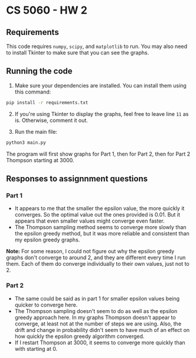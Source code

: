 # CS 5060 - HW 2

## Requirements

This code requires `numpy`, `scipy`, and `matplotlib` to run. You may also need to install Tkinter to make 
sure that you can see the graphs. 

## Running the code

1. Make sure your dependencies are installed. You can install them using this command:

```bash
pip install -r requirements.txt
```

2. If you're using Tkinter to display the graphs, feel free to leave line `11` as is. Otherwise, comment it out.

3. Run the main file:

```bash
python3 main.py
```

The program will first show graphs for Part 1, then for Part 2, then for Part 2 Thompson starting at 3000.

## Responses to assignnment questions

### Part 1

- It appears to me that the smaller the epsilon value, the more quickly it converges. So the optimal value out the ones provided is 0.01. But it appears that even smaller values might converge even faster. 
- The Thompson sampling method seems to converge more slowly than the epsilon greedy method, but it was more reliable and consistent than my epsilon greedy graphs.  

**Note:** For some reason, I could not figure out why the epsilon greedy graphs don't converge to around 2, and they are different every time I run them. Each of them do converge individually to their own values, just not to 2.

### Part 2

- The same could be said as in part 1 for smaller epsilon values being quicker to converge here. 
- The Thompson sampling doesn't seem to do as well as the epsilon greedy approach here. In my graphs Thompson doesn't appear to converge, at least not at the number of steps we are using. Also, the drift and change in probability didn't seem to have much of an effect on how quickly the epsilon greedy algorithm converged. 
- If I restart Thompson at 3000, it seems to converge more quickly than with starting at 0.
